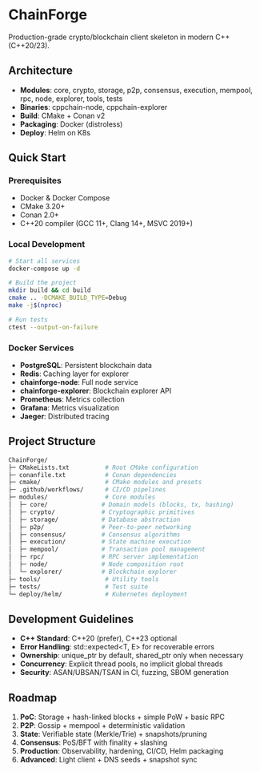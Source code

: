 # ChainForge

Production-grade crypto/blockchain client skeleton in modern C++ (C++20/23).

## Architecture

- **Modules**: core, crypto, storage, p2p, consensus, execution, mempool, rpc, node, explorer, tools, tests
- **Binaries**: cppchain-node, cppchain-explorer
- **Build**: CMake + Conan v2
- **Packaging**: Docker (distroless)
- **Deploy**: Helm on K8s

## Quick Start

### Prerequisites

- Docker & Docker Compose
- CMake 3.20+
- Conan 2.0+
- C++20 compiler (GCC 11+, Clang 14+, MSVC 2019+)

### Local Development

```bash
# Start all services
docker-compose up -d

# Build the project
mkdir build && cd build
cmake .. -DCMAKE_BUILD_TYPE=Debug
make -j$(nproc)

# Run tests
ctest --output-on-failure
```

### Docker Services

- **PostgreSQL**: Persistent blockchain data
- **Redis**: Caching layer for explorer
- **chainforge-node**: Full node service
- **chainforge-explorer**: Blockchain explorer API
- **Prometheus**: Metrics collection
- **Grafana**: Metrics visualization
- **Jaeger**: Distributed tracing

## Project Structure

```bash
ChainForge/
├─ CMakeLists.txt          # Root CMake configuration
├─ conanfile.txt           # Conan dependencies
├─ cmake/                  # CMake modules and presets
├─ .github/workflows/      # CI/CD pipelines
├─ modules/                # Core modules
│  ├─ core/               # Domain models (blocks, tx, hashing)
│  ├─ crypto/             # Cryptographic primitives
│  ├─ storage/            # Database abstraction
│  ├─ p2p/                # Peer-to-peer networking
│  ├─ consensus/          # Consensus algorithms
│  ├─ execution/          # State machine execution
│  ├─ mempool/            # Transaction pool management
│  ├─ rpc/                # RPC server implementation
│  ├─ node/               # Node composition root
│  └─ explorer/           # Blockchain explorer
├─ tools/                  # Utility tools
├─ tests/                  # Test suite
└─ deploy/helm/            # Kubernetes deployment
```

## Development Guidelines

- **C++ Standard**: C++20 (prefer), C++23 optional
- **Error Handling**: std::expected<T, E> for recoverable errors
- **Ownership**: unique_ptr by default, shared_ptr only when necessary
- **Concurrency**: Explicit thread pools, no implicit global threads
- **Security**: ASAN/UBSAN/TSAN in CI, fuzzing, SBOM generation

## Roadmap

1. **PoC**: Storage + hash-linked blocks + simple PoW + basic RPC
2. **P2P**: Gossip + mempool + deterministic validation
3. **State**: Verifiable state (Merkle/Trie) + snapshots/pruning
4. **Consensus**: PoS/BFT with finality + slashing
5. **Production**: Observability, hardening, CI/CD, Helm packaging
6. **Advanced**: Light client + DNS seeds + snapshot sync
